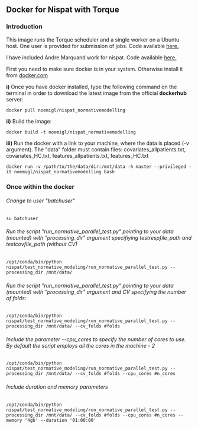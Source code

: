## Docker for Nispat with Torque

### Introduction

This image runs the Torque scheduler and a single worker on a Ubuntu host. One user is provided for submission of jobs. Code available [here.](https://github.com/neilav/docker-torque)

I have included Andre Marquand work for nispat. Code available [here.](https://github.com/amarquand/nispat)

First you need to make sure docker is in your system. Otherwise install it from [docker.com](https://docs.docker.com/get-docker/)
 
**i)** Once you have docker installed, type the following command on the terminal in order to download the latest image from the official **dockerhub** server:

```
docker pull noemigl/nispat_normativemodelling
```
**ii)** Build the image:

```
docker build -t noemigl/nispat_normativemodelling
```


**iii)** Run the docker with a link to your machine, where the data is placed (-v argument). The "data" folder must contain files: covariates_allpatients.txt, covariates_HC.txt, features_allpatients.txt, features_HC.txt

```
docker run -v /path/to/the/data/dir:/mnt/data -h master --privileged -it noemigl/nispat_normativemodelling bash
```

### Once within the docker

###### Change to user "batchuser"
`su batchuser`

###### Run the script "run_normative_parallel_test.py" pointing to your data (mounted) with "processing_dir" argument specifiying testrespfile_path and testcovfile_path (without CV)
`/opt/conda/bin/python nispat/test_normative_modeling/run_normative_parallel_test.py --processing_dir /mnt/data/`

###### Run the script "run_normative_parallel_test.py" pointing to your data (mounted) with "processing_dir" argument and CV specifying the number of folds:
`/opt/conda/bin/python nispat/test_normative_modeling/run_normative_parallel_test.py --processing_dir /mnt/data/ --cv_folds #folds`

###### Include the parameter --cpu_cores to specify the number of cores to use. By default the script employs all the cores in the machine - 2

`/opt/conda/bin/python nispat/test_normative_modeling/run_normative_parallel_test.py --processing_dir /mnt/data/ --cv_folds #folds --cpu_cores #n_cores`

###### Include duration and memory parameters 
`/opt/conda/bin/python nispat/test_normative_modeling/run_normative_parallel_test.py --processing_dir /mnt/data/ --cv_folds #folds --cpu_cores #n_cores --memory '4gb' --duration '01:00:00' 
`
